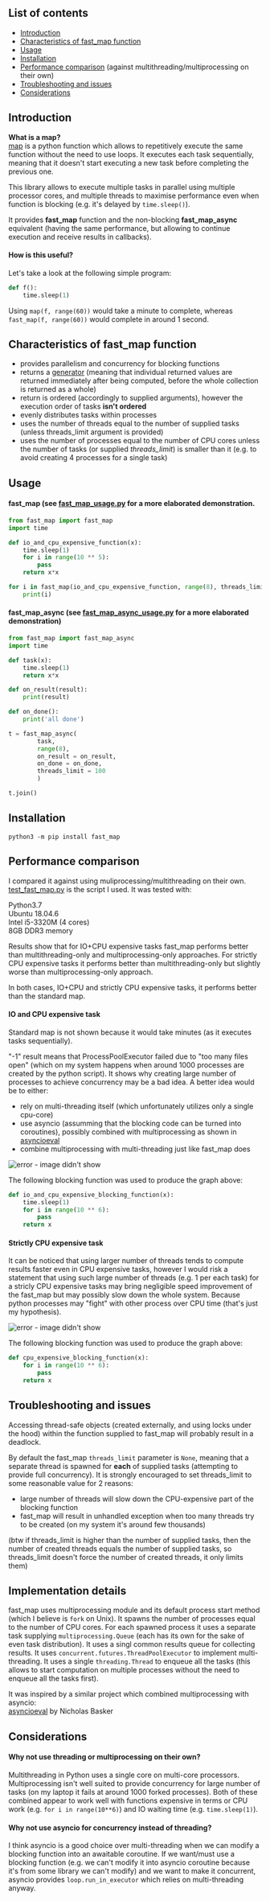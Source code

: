 ## List of contents
* [Introduction](#introduction)    
* [Characteristics of fast\_map function](#characteristics-of-fast-map-function)  
* [Usage](#usage)  
* [Installation](#installation)  
* [Performance comparison](#performance-comparison) (against multithreading/multiprocessing on their own)   
* [Troubleshooting and issues](#troubleshooting-and-issues)  
* [Considerations](#considerations)  

## Introduction
**What is a map?**  
[map](https://www.w3schools.com/python/ref_func_map.asp) is a python function which allows to repetitively execute the same function without the need to use loops. It executes each task sequentially, meaning that it doesn't start executing a new task before completing the previous one.  

This library allows to execute multiple tasks in parallel using multiple processor cores, and multiple threads to maximise performance even when function is blocking (e.g. it's delayed by `time.sleep()`).  

It provides **fast_map** function and the non-blocking **fast_map_async** equivalent (having the same performance, but allowing to continue execution and receive results in callbacks).  

#### How is this useful?
Let's take a look at the following simple program:   
```python
def f():
    time.sleep(1)
```

Using `map(f, range(60))` would take a minute to complete, whereas `fast_map(f, range(60))` would complete in around 1 second.  

## Characteristics of fast\_map function
* provides parallelism and concurrency for blocking functions    
* returns a [generator](https://stackoverflow.com/a/70233705/4620679) (meaning that individual returned values are returned immediately after being computed, before the whole collection is returned as a whole)  
* return is ordered (accordingly to supplied arguments), however the execution order of tasks **isn't ordered**   
* evenly distributes tasks within processes  
* uses the number of threads equal to the number of supplied tasks (unless threads\_limit argument is provided)  
* uses the number of processes equal to the number of CPU cores unless the number of tasks (or supplied *threads\_limit*) is smaller than it (e.g. to avoid creating 4 processes for a single task)  


## Usage

#### fast\_map (see [fast\_map\_usage.py](https://github.com/michalmonday/fast_map/tree/master/examples/fast_map_usage.py) for a more elaborated demonstration.  

```python
from fast_map import fast_map
import time

def io_and_cpu_expensive_function(x):
    time.sleep(1)
    for i in range(10 ** 5):
        pass
    return x*x

for i in fast_map(io_and_cpu_expensive_function, range(8), threads_limit=None):
    print(i)
```

#### fast\_map\_async (see [fast\_map\_async\_usage.py](https://github.com/michalmonday/fast_map/tree/master/examples/fast_map_async_usage.py) for a more elaborated demonstration)
```python
from fast_map import fast_map_async
import time

def task(x):
    time.sleep(1)
    return x*x

def on_result(result):
    print(result)

def on_done():
    print('all done')

t = fast_map_async(
        task,
        range(8), 
        on_result = on_result,
        on_done = on_done,
        threads_limit = 100
        )

t.join()
```


## Installation

`python3 -m pip install fast_map`


## Performance comparison
I compared it against using muliprocessing/multithreading on their own. [test\_fast\_map.py](https://github.com/michalmonday/fast_map/tree/master/test/test_fast_map.py ) is the script I used. It was tested with:  
  
Python3.7  
Ubuntu 18.04.6  
Intel i5-3320M (4 cores)  
8GB DDR3 memory

Results show that for IO+CPU expensive tasks fast\_map performs better than multithreading-only and multiprocessing-only approaches. For strictly CPU expensive tasks it performs better than multithreading-only but slightly worse than multiprocessing-only approach.  

In both cases, IO+CPU and strictly CPU expensive tasks, it performs better than the standard map.  

#### IO and CPU expensive task
Standard map is not shown because it would take minutes (as it executes tasks sequentially).  

"-1" result means that ProcessPoolExecutor failed due to "too many files open" (which on my system happens when around 1000 processes are created by the python script). It shows why creating large number of processes to achieve concurrency may be a bad idea. A better idea would be to either:  
* rely on multi-threading itself (which unfortunately utilizes only a single cpu-core)  
* use asyncio (assumming that the blocking code can be turned into coroutines), possibly combined with multiprocessing as shown in [asyncioeval](https://github.com/nbasker/tools/tree/master/asyncioeval)  
* combine multiprocessing with multi-threading just like fast\_map does  

![error - image didn't show](https://github.com/michalmonday/fast_map/blob/master/images/io_and_cpu.png?raw=true)

The following blocking function was used to produce the graph above:  

```python
def io_and_cpu_expensive_blocking_function(x):
    time.sleep(1)
    for i in range(10 ** 6):
        pass
    return x
```

#### Strictly CPU expensive task

It can be noticed that using larger number of threads tends to compute results faster even in CPU expensive tasks, however I would risk a statement that using such large number of threads (e.g. 1 per each task) for a stricly CPU expensive tasks may bring negligible speed improvement of the fast\_map but may possibly slow down the whole system. Because python processes may "fight" with other process over CPU time (that's just my hypothesis).  

![error - image didn't show](https://github.com/michalmonday/fast_map/blob/master/images/cpu_only.png?raw=true)  

The following blocking function was used to produce the graph above:  

```python
def cpu_expensive_blocking_function(x):
    for i in range(10 ** 6):
        pass
    return x
```


## Troubleshooting and issues 
Accessing thread-safe objects (created externally, and using locks under the hood) within the function supplied to fast\_map will probably result in a deadlock.

By default the fast\_map `threads_limit` parameter is `None`, meaning that a separate thread is spawned for **each** of supplied tasks (attempting to provide full concurrency). It is strongly encouraged to set threads\_limit to some reasonable value for 2 reasons:  
* large number of threads will slow down the CPU-expensive part of the blocking function  
* fast\_map will result in unhandled exception when too many threads try to be created (on my system it's around few thousands)   

(btw if threads\_limit is higher than the number of supplied tasks, then the number of created threads equals the number of supplied tasks, so threads\_limit doesn't force the number of created threads, it only limits them)  

## Implementation details
fast\_map uses multiprocessing module and its default process start method (which I believe is `fork` on Unix). It spawns the number of processes equal to the number of CPU cores. For each spawned process it uses a separate task supplying `multiprocessing.Queue` (each has its own for the sake of even task distribution). It uses a singl common results queue for collecting results. It uses `concurrent.futures.ThreadPoolExecutor` to implement multi-threading. It uses a single `threading.Thread` to enqueue all the tasks (this allows to start computation on multiple processes without the need to enqueue all the tasks first).   

It was inspired by a similar project which combined multiprocessing with asyncio:  
[asyncioeval](https://github.com/nbasker/tools/tree/master/asyncioeval) by Nicholas Basker


## Considerations
#### Why not use threading or multiprocessing on their own?  
Multithreading in Python uses a single core on multi-core processors. Multiprocessing isn't well suited to provide concurrency for large number of tasks (on my laptop it fails at around 1000 forked processes). Both of these combined appear to work well with functions expensive in terms or CPU work (e.g. `for i in range(10**6)`) and IO waiting time (e.g. `time.sleep(1)`).  

#### Why not use asyncio for concurrency instead of threading?  
I think asyncio is a good choice over multi-threading when we can modify a blocking function into an awaitable coroutine. If we want/must use a blocking function (e.g. we can't modify it into asyncio coroutine because it's from some library we can't modify) and we want to make it concurrent, asyncio provides `loop.run_in_executor` which relies on multi-threading anyway.   



